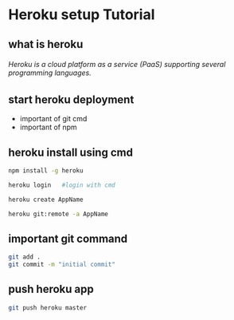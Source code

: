 # Heroku setup Tutorial
## what is heroku
###### Heroku is a cloud platform as a service (PaaS) supporting several programming languages.
## start heroku deployment
- important of git cmd
- important of npm
## heroku install using cmd
```bash
npm install -g heroku

heroku login   #login with cmd

heroku create AppName

heroku git:remote -a AppName

```
## important git command
```bash
git add .
git commit -m "initial commit"

```
## push heroku app
```bash
git push heroku master

```
